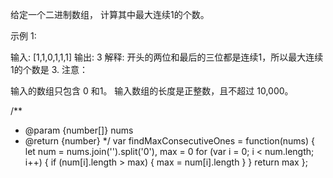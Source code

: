 给定一个二进制数组， 计算其中最大连续1的个数。

示例 1:

输入: [1,1,0,1,1,1]
输出: 3
解释: 开头的两位和最后的三位都是连续1，所以最大连续1的个数是 3.
注意：

输入的数组只包含 0 和1。
输入数组的长度是正整数，且不超过 10,000。


/**
 * @param {number[]} nums
 * @return {number}
 */
var findMaxConsecutiveOnes = function(nums) {
	let num = nums.join('').split('0'),
		max = 0
	for (var i = 0; i < num.length; i++) {
		if (num[i].length > max) {
			max = num[i].length
		}
	}
	return max
};
